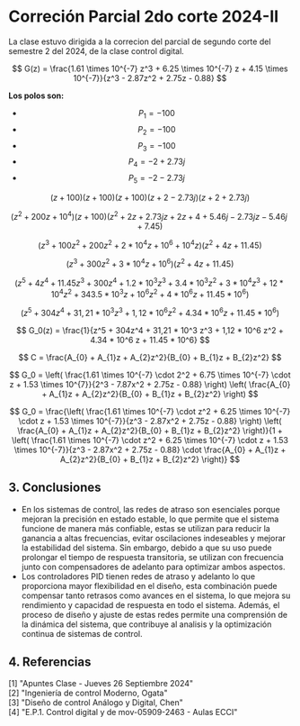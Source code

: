 # Correción Parcial 2do corte 2024-II
La clase estuvo dirigida a la correcion del parcial de segundo corte del semestre 2 del 2024, de la clase control digital.

$$
G(z) = \frac{1.61 \times 10^{-7} z^3 + 6.25 \times 10^{-7} z + 4.15 \times 10^{-7}}{z^3 - 2.87z^2 + 2.75z - 0.88}
$$

**Los polos son:**

- $$P_1 = -100$$
- $$P_2 = -100$$
- $$P_3 = -100$$
- $$P_4 = -2 + 2.73j$$
- $$P_5 = -2 - 2.73j$$

$$
(z + 100)(z + 100)(z + 100)(z + 2 - 2.73j)(z + 2 + 2.73j)
$$

$$
(z^2 + 200z + 10^4)(z + 100)(z^2 + 2z + 2.73j z + 2z + 4 + 5.46j - 2.73j z - 5.46j + 7.45)
$$

$$
(z^3 + 100z^2 + 200z^2 + 2*10^4 z + 10^6 + 10^4z)(z^2 + 4z + 11.45)
$$

$$
(z^3 + 300z^2 + 3*10^4 z + 10^6) (z^2 + 4z + 11.45)
$$


$$
(z^5 + 4z^4 + 11.45z^3 + 300 z^4 + 1.2 * 10^3 z^3 + 3.4 * 10^3 z^2 + 3 * 10^4 z^3 + 12 * 10^4 z^2 + 343.5 * 10^3 z + 10^6 z^2 + 4* 10^6 z + 11.45*10^6)        
$$

$$
(z^5 + 304z^4 + 31,21 * 10^3 z^3 + 1,12 * 10^6 z^2 + 4.34 * 10^6 z + 11.45 * 10^6) 
$$

$$
G_0(z) = \frac{1}{z^5 + 304z^4 + 31,21 * 10^3 z^3 + 1,12 * 10^6 z^2 + 4.34 * 10^6 z + 11.45 * 10^6}
$$

$$
C = \frac{A_{0} + A_{1}z + A_{2}z^2}{B_{0} + B_{1}z + B_{2}z^2}
$$

$$
G_0 = \left( \frac{1.61 \times 10^{-7} \cdot 2^2 + 6.75 \times 10^{-7} \cdot z + 1.53 \times 10^{7}}{2^3 - 7.87x^2 + 2.75z - 0.88} \right) \left( \frac{A_{0} + A_{1}z + A_{2}z^2}{B_{0} + B_{1}z + B_{2}z^2} \right)
$$

$$
G_0 = \frac{\left( \frac{1.61 \times 10^{-7} \cdot z^2 + 6.25 \times 10^{-7} \cdot z + 1.53 \times 10^{-7}}{z^3 - 2.87x^2 + 2.75z - 0.88} \right) \left( \frac{A_{0} + A_{1}z + A_{2}z^2}{B_{0} + B_{1}z + B_{2}z^2} \right)}{1 + \left( \frac{1.61 \times 10^{-7} \cdot z^2 + 6.25 \times 10^{-7} \cdot z + 1.53 \times 10^{-7}}{z^3 - 2.87x^2 + 2.75z - 0.88} \cdot \frac{A_{0} + A_{1}z + A_{2}z^2}{B_{0} + B_{1}z + B_{2}z^2} \right)}
$$




## 3. Conclusiones
* En los sistemas de control, las redes de atraso son esenciales porque mejoran la precisión en estado estable, lo que permite que el sistema funcione de manera más confiable, estas se utilizan para reducir la ganancia a altas frecuencias, evitar oscilaciones indeseables y mejorar la estabilidad del sistema. Sin embargo, debido a que su uso puede prolongar el tiempo de respuesta transitoria, se utilizan con frecuencia junto con compensadores de adelanto para optimizar ambos aspectos.
* Los controladores PID tienen redes de atraso y adelanto lo que proporciona mayor flexibilidad en el diseño, esta combinación puede compensar tanto retrasos como avances en el sistema, lo que mejora su rendimiento y capacidad de respuesta en todo el sistema. Además, el proceso de diseño y ajuste de estas redes permite una comprensión de la dinámica del sistema, que contribuye al analisis y la optimización continua de sistemas de control.
## 4. Referencias
[1] "Apuntes Clase - Jueves 26 Septiembre 2024" <br/>
[2] "Ingeniería de control Moderno, Ogata" <br/>
[3] "Diseño de control Análogo y Digital, Chen" <br/>
[4] "E.P.1. Control digital y de mov-05909-2463 - Aulas ECCI" <br/>

